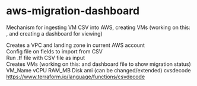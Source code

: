 # aws-migration-dashboard
Mechanism for ingesting VM CSV into AWS, creating VMs (working on this: , and creating a dashboard for viewing)

Creates a VPC and landing zone in current AWS account  
Config file on fields to import from CSV  
Run .tf file with CSV file as input  
Creates VMs (working on this: and dashboard file to show migration status)
VM_Name	vCPU	RAM_MB	Disk	ami  (can be changed/extended)
cvsdecode https://www.terraform.io/language/functions/csvdecode  

